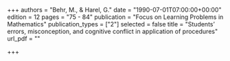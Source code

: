 +++
authors = "Behr, M., & Harel, G."
date = "1990-07-01T07:00:00+00:00"
edition = 12
pages = "75 - 84"
publication = "Focus on Learning Problems in Mathematics"
publication_types = ["2"]
selected = false
title = "Students’ errors, misconception, and cognitive conflict in application of procedures"
url_pdf = ""

+++
